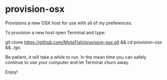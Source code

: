 # provision-osx
Provisions a new OSX host for use with all of my preferences.

To provision a new host open Terminal and type:

git clone https://github.com/MotoFish/provision-osx.git && cd provision-osx && ./go

Be patient, it will take a while to run.  In the mean time you can safely continue to use your computer and let Terminal churn away.

Enjoy!
